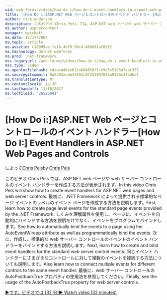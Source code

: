 ```yaml
---
uid: web-forms/videos/how-do-i/how-do-i-event-handlers-in-aspnet-web-pages-and-controls
title: '[How Do i:]ASP.NET Web ページとコントロールのイベント ハンドラー |Microsoft ドキュメント'
author: rick-anderson
description: このビデオ Chris Pels では、ASP.NET web ページや web サーバー コントロールのイベント ハンドラーを作成する方法が表示されます。 最初に、ページ レベルのイベント f を作成する方法を説明してください.
ms.author: aspnetcontent
manager: wpickett
ms.date: 12/17/2007
ms.topic: article
ms.assetid: c18095ae-fe16-4bf9-98cd-460631af021f
ms.technology: dotnet-webforms
ms.prod: .net-framework
msc.legacyurl: /web-forms/videos/how-do-i/how-do-i-event-handlers-in-aspnet-web-pages-and-controls
msc.type: video
ms.openlocfilehash: cdaac440ceb12a684658f1ce5e5c5193a7aac335
ms.sourcegitcommit: 9a9483aceb34591c97451997036a9120c3fe2baf
ms.translationtype: MT
ms.contentlocale: ja-JP
ms.lasthandoff: 11/10/2017
ms.locfileid: "26526041"
---
```

<a name="how-do-i-event-handlers-in-aspnet-web-pages-and-controls"></a><span data-ttu-id="c7bf7-104">[How Do i:]ASP.NET Web ページとコントロールのイベント ハンドラー</span><span class="sxs-lookup"><span data-stu-id="c7bf7-104">[How Do I:] Event Handlers in ASP.NET Web Pages and Controls</span></span>
====================
<span data-ttu-id="c7bf7-105">によって[Chris Pels](https://twitter.com/chrispels)</span><span class="sxs-lookup"><span data-stu-id="c7bf7-105">by [Chris Pels](https://twitter.com/chrispels)</span></span>

<span data-ttu-id="c7bf7-106">このビデオ Chris Pels では、ASP.NET web ページや web サーバー コントロールのイベント ハンドラーを作成する方法が表示されます。</span><span class="sxs-lookup"><span data-stu-id="c7bf7-106">In this video Chris Pels will show how to create event handlers for ASP.NET web pages and web server controls.</span></span> <span data-ttu-id="c7bf7-107">最初に、.NET Framework によって提供される標準的なページ イベントのレベルのイベント ページを作成する方法を説明します。</span><span class="sxs-lookup"><span data-stu-id="c7bf7-107">First, learn how to create page level events for the standard page events provided by the .NET Framework.</span></span> <span data-ttu-id="c7bf7-108">しくみを理解属性を使用し、ページに、イベントを自動的にバインドする方法を説明だけでなく、イベントをプログラムでバインドします。</span><span class="sxs-lookup"><span data-stu-id="c7bf7-108">See how to automatically bind the events to a page using the AutoEventWireup attribute as well as programmatically bind the events.</span></span> <span data-ttu-id="c7bf7-109">次に、作成し、標準的な web サーバー コントロールのイベントのイベント ハンドラーをバインドする方法を説明します。</span><span class="sxs-lookup"><span data-stu-id="c7bf7-109">Next, learn how to create and bind event handlers for the standard web server control events.</span></span> <span data-ttu-id="c7bf7-110">同じイベント ハンドラーにさまざまなコントロールに対して複数のイベントを接続する方法についても説明します。</span><span class="sxs-lookup"><span data-stu-id="c7bf7-110">Also learn how to connect multiple events for different controls to the same event handler.</span></span> <span data-ttu-id="c7bf7-111">最後に、web サーバー コントロールの AutoPostbackTrue プロパティの使用法を参照してください。</span><span class="sxs-lookup"><span data-stu-id="c7bf7-111">Finally, see the usage of the AutoPostbackTrue property for web server controls.</span></span>

[<span data-ttu-id="c7bf7-112">&#9654;です。ビデオでは (32 分)</span><span class="sxs-lookup"><span data-stu-id="c7bf7-112">&#9654; Watch video (32 minutes)</span></span>](https://channel9.msdn.com/Blogs/ASP-NET-Site-Videos/how-do-i-event-handlers-in-aspnet-web-pages-and-controls)
